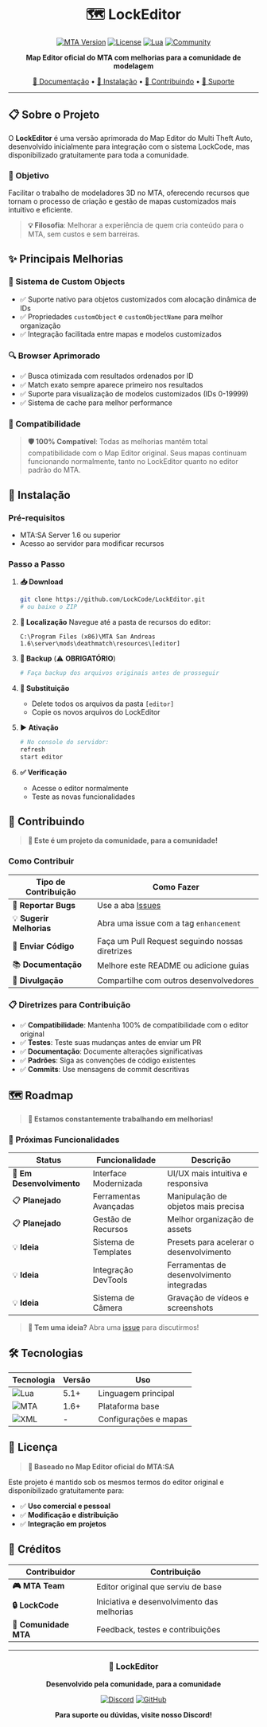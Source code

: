 <div align="center">

# 🗺️ LockEditor

[![MTA Version](https://img.shields.io/badge/MTA-1.6-blue.svg)](https://mtasa.com)
[![License](https://img.shields.io/badge/License-MTA%20Editor-green.svg)](LICENSE)
[![Lua](https://img.shields.io/badge/Language-Lua-yellow.svg)](https://lua.org)
[![Community](https://img.shields.io/badge/Community-LockCode-purple.svg)](https://discord.gg/LockCode)

**Map Editor oficial do MTA com melhorias para a comunidade de modelagem**

[📖 Documentação](#-sobre-o-projeto) • [🚀 Instalação](#-instalação) • [🤝 Contribuindo](#-contribuindo) • [💬 Suporte](https://discord.gg/LockCode)

</div>

---

## 📋 Sobre o Projeto

O **LockEditor** é uma versão aprimorada do Map Editor do Multi Theft Auto, desenvolvido inicialmente para integração com o sistema LockCode, mas disponibilizado gratuitamente para toda a comunidade.

### 🎯 Objetivo

Facilitar o trabalho de modeladores 3D no MTA, oferecendo recursos que tornam o processo de criação e gestão de mapas customizados mais intuitivo e eficiente.

> **💡 Filosofia**: Melhorar a experiência de quem cria conteúdo para o MTA, sem custos e sem barreiras.

## ✨ Principais Melhorias

### 🎯 Sistema de Custom Objects
- ✅ Suporte nativo para objetos customizados com alocação dinâmica de IDs
- ✅ Propriedades `customObject` e `customObjectName` para melhor organização
- ✅ Integração facilitada entre mapas e modelos customizados

### 🔍 Browser Aprimorado
- ✅ Busca otimizada com resultados ordenados por ID
- ✅ Match exato sempre aparece primeiro nos resultados
- ✅ Suporte para visualização de modelos customizados (IDs 0-19999)
- ✅ Sistema de cache para melhor performance

### 🔄 Compatibilidade
> **🛡️ 100% Compatível**: Todas as melhorias mantêm total compatibilidade com o Map Editor original. Seus mapas continuam funcionando normalmente, tanto no LockEditor quanto no editor padrão do MTA.

## 🚀 Instalação

### Pré-requisitos
- MTA:SA Server 1.6 ou superior
- Acesso ao servidor para modificar recursos

### Passo a Passo

1. **📥 Download**
   ```bash
   git clone https://github.com/LockCode/LockEditor.git
   # ou baixe o ZIP
   ```

2. **📁 Localização**
   Navegue até a pasta de recursos do editor:
   ```
   C:\Program Files (x86)\MTA San Andreas 1.6\server\mods\deathmatch\resources\[editor]
   ```

3. **💾 Backup** (⚠️ **OBRIGATÓRIO**)
   ```bash
   # Faça backup dos arquivos originais antes de prosseguir
   ```

4. **🔄 Substituição**
   - Delete todos os arquivos da pasta `[editor]`
   - Copie os novos arquivos do LockEditor

5. **▶️ Ativação**
   ```bash
   # No console do servidor:
   refresh
   start editor
   ```

6. **✅ Verificação**
   - Acesse o editor normalmente
   - Teste as novas funcionalidades

## 🤝 Contribuindo

> **🌟 Este é um projeto da comunidade, para a comunidade!**

### Como Contribuir

| Tipo de Contribuição | Como Fazer |
|---------------------|------------|
| 🐛 **Reportar Bugs** | Use a aba [Issues](https://github.com/LockCode/LockEditor/issues) |
| 💡 **Sugerir Melhorias** | Abra uma issue com a tag `enhancement` |
| 🔧 **Enviar Código** | Faça um Pull Request seguindo nossas diretrizes |
| 📚 **Documentação** | Melhore este README ou adicione guias |
| 📢 **Divulgação** | Compartilhe com outros desenvolvedores |

### 📋 Diretrizes para Contribuição

- ✅ **Compatibilidade**: Mantenha 100% de compatibilidade com o editor original
- ✅ **Testes**: Teste suas mudanças antes de enviar um PR
- ✅ **Documentação**: Documente alterações significativas
- ✅ **Padrões**: Siga as convenções de código existentes
- ✅ **Commits**: Use mensagens de commit descritivas

## 🗺️ Roadmap

> **🚧 Estamos constantemente trabalhando em melhorias!**

### 🎯 Próximas Funcionalidades

| Status | Funcionalidade | Descrição |
|--------|---------------|-----------|
| 🔄 **Em Desenvolvimento** | Interface Modernizada | UI/UX mais intuitiva e responsiva |
| 📋 **Planejado** | Ferramentas Avançadas | Manipulação de objetos mais precisa |
| 📋 **Planejado** | Gestão de Recursos | Melhor organização de assets |
| 💡 **Ideia** | Sistema de Templates | Presets para acelerar o desenvolvimento |
| 💡 **Ideia** | Integração DevTools | Ferramentas de desenvolvimento integradas |
| 💡 **Ideia** | Sistema de Câmera | Gravação de vídeos e screenshots |

> **💭 Tem uma ideia?** Abra uma [issue](https://github.com/LockCode/LockEditor/issues) para discutirmos!

## 🛠️ Tecnologias

<div align="center">

| Tecnologia | Versão | Uso |
|------------|--------|-----|
| ![Lua](https://img.shields.io/badge/Lua-5.1+-blue.svg) | 5.1+ | Linguagem principal |
| ![MTA](https://img.shields.io/badge/MTA:SA-1.6+-green.svg) | 1.6+ | Plataforma base |
| ![XML](https://img.shields.io/badge/XML-Config-orange.svg) | - | Configurações e mapas |

</div>

## 📄 Licença

> **📜 Baseado no Map Editor oficial do MTA:SA**

Este projeto é mantido sob os mesmos termos do editor original e disponibilizado gratuitamente para:
- ✅ **Uso comercial e pessoal**
- ✅ **Modificação e distribuição**
- ✅ **Integração em projetos**

## 👥 Créditos

<div align="center">

| Contribuidor | Contribuição |
|--------------|--------------|
| **🎮 MTA Team** | Editor original que serviu de base |
| **🔒 LockCode** | Iniciativa e desenvolvimento das melhorias |
| **🌟 Comunidade MTA** | Feedback, testes e contribuições |

</div>

---

<div align="center">

### 🚀 **LockEditor**
**Desenvolvido pela comunidade, para a comunidade**

[![Discord](https://img.shields.io/badge/Discord-LockCode-7289DA?style=for-the-badge&logo=discord)](https://discord.gg/LockCode)
[![GitHub](https://img.shields.io/badge/GitHub-LockEditor-181717?style=for-the-badge&logo=github)](https://github.com/LockCode/LockEditor)

**Para suporte ou dúvidas, visite nosso Discord!**

</div>
